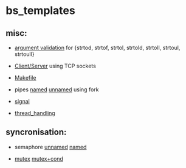 # bs_templates

## misc:

- [argument validation](/argument_validation/argument_validation.c) for {strtod, strtof, strtol, strtold, strtoll, strtoul, strtoull}

- [Client/Server](/client_server/) using TCP sockets

- [Makefile](/makefile/)

- pipes [named](/pipes/named_pipe.c) [unnamed](/pipes/unnamed_pipe.c) using fork

- [signal](/signal/sigaction.c)

- [thread_handling](/thread_handling/pthread_handling.c)

## syncronisation:

- semaphore [unnamed](/semaphore/semaphore.c) [named](/semaphore/named_semaphore.c)

- [mutex](/mutex/mutex.c) [mutex+cond](/mutex/mutex_cond.c)
